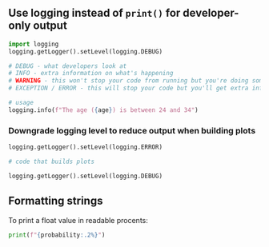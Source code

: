 
## Use logging instead of `print()` for developer-only output

```python
import logging
logging.getLogger().setLevel(logging.DEBUG)

# DEBUG - what developers look at
# INFO - extra information on what's happening
# WARNING - this won't stop your code from running but you're doing something slightly off
# EXCEPTION / ERROR - this will stop your code but you'll get extra info on the error

# usage
logging.info(f"The age ({age}) is between 24 and 34")

```

### Downgrade logging level to reduce output when building plots
```python
logging.getLogger().setLevel(logging.ERROR)

# code that builds plots

logging.getLogger().setLevel(logging.DEBUG)
```


## Formatting strings

To print a float value in readable procents:
```python
print(f"{probability:.2%}")
```